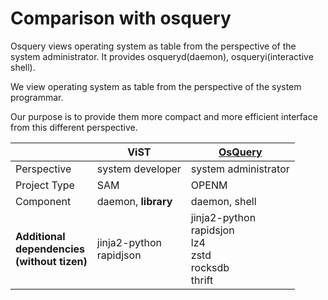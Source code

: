# Comparison with osquery
Osquery views operating system as table 
from the perspective of the system administrator. 
It provides osqueryd(daemon), osqueryi(interactive shell).  

We view operating system as table 
from the perspective of the system programmar.  

Our purpose is to provide them more compact and 
more efficient interface from this different perspective.

|   | ViST | [OsQuery](https://github.com/osquery/osquery) |
|---|---|---|
| Perspective | system developer | system administrator |
| Project Type | SAM | OPENM |
| Component | daemon, **library** | daemon, shell |
| **Additional<br>dependencies<br>(without tizen)** | jinja2-python<br>rapidjson | jinja2-python<br>rapidsjon<br>lz4<br>zstd<br>rocksdb<br>thrift<br>|
